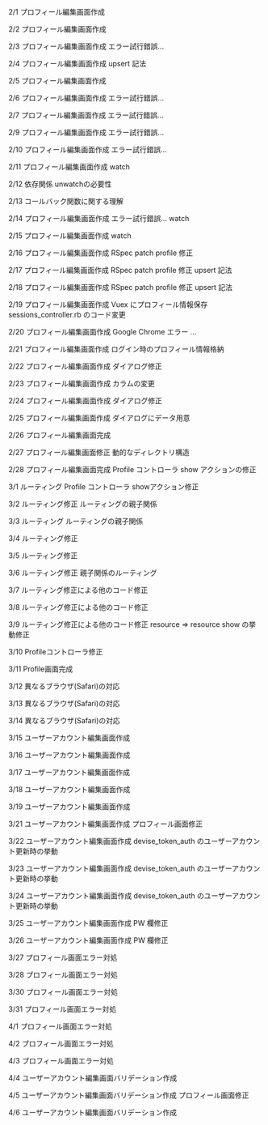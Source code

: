 2/1
プロフィール編集画面作成

2/2
プロフィール編集画面作成

2/3
プロフィール編集画面作成
エラー試行錯誤...

2/4
プロフィール編集画面作成
upsert 記法

2/5
プロフィール編集画面作成

2/6
プロフィール編集画面作成
エラー試行錯誤...

2/7
プロフィール編集画面作成
エラー試行錯誤...

2/9
プロフィール編集画面作成
エラー試行錯誤...

2/10
プロフィール編集画面作成
エラー試行錯誤...

2/11
プロフィール編集画面作成
watch

2/12
依存関係
unwatchの必要性

2/13
コールバック関数に関する理解

2/14
プロフィール編集画面作成
エラー試行錯誤...
watch

2/15
プロフィール編集画面作成
watch

2/16
プロフィール編集画面作成
RSpec patch profile 修正

2/17
プロフィール編集画面作成
RSpec patch profile 修正
upsert 記法

2/18
プロフィール編集画面作成
RSpec patch profile 修正
upsert 記法

2/19
プロフィール編集画面作成
Vuex にプロフィール情報保存
sessions_controller.rb のコード変更

2/20
プロフィール編集画面作成
Google Chrome エラー ...

2/21
プロフィール編集画面作成
ログイン時のプロフィール情報格納

2/22
プロフィール編集画面作成
ダイアログ修正

2/23
プロフィール編集画面作成
カラムの変更

2/24
プロフィール編集画面作成
ダイアログ修正

2/25
プロフィール編集画面作成
ダイアログにデータ用意

2/26
プロフィール編集画面完成

2/27
プロフィール編集画面修正
動的なディレクトリ構造

2/28
プロフィール編集画面完成
Profile コントローラ show アクションの修正

3/1
ルーティング
Profile コントローラ showアクション修正

3/2
ルーティング修正
ルーティングの親子関係

3/3
ルーティング
ルーティングの親子関係

3/4
ルーティング修正

3/5
ルーティング修正

3/6
ルーティング修正
親子関係のルーティング

3/7
ルーティング修正による他のコード修正

3/8
ルーティング修正による他のコード修正

3/9
ルーティング修正による他のコード修正
resource => resource
show の挙動修正

3/10
Profileコントローラ修正

3/11
Profile画面完成

3/12
異なるブラウザ(Safari)の対応

3/13
異なるブラウザ(Safari)の対応

3/14
異なるブラウザ(Safari)の対応

3/15
ユーザーアカウント編集画面作成

3/16
ユーザーアカウント編集画面作成

3/17
ユーザーアカウント編集画面作成

3/18
ユーザーアカウント編集画面作成

3/19
ユーザーアカウント編集画面作成

3/21
ユーザーアカウント編集画面作成
プロフィール画面修正

3/22
ユーザーアカウント編集画面作成
devise_token_auth のユーザーアカウント更新時の挙動

3/23
ユーザーアカウント編集画面作成
devise_token_auth のユーザーアカウント更新時の挙動

3/24
ユーザーアカウント編集画面作成
devise_token_auth のユーザーアカウント更新時の挙動

3/25
ユーザーアカウント編集画面作成
PW 欄修正

3/26
ユーザーアカウント編集画面作成
PW 欄修正

3/27
プロフィール画面エラー対処

3/28
プロフィール画面エラー対処

3/30
プロフィール画面エラー対処

3/31
プロフィール画面エラー対処

4/1
プロフィール画面エラー対処

4/2
プロフィール画面エラー対処

4/3
プロフィール画面エラー対処

4/4
ユーザーアカウント編集画面バリデーション作成

4/5
ユーザーアカウント編集画面バリデーション作成
プロフィール画面修正

4/6
ユーザーアカウント編集画面バリデーション作成
